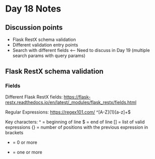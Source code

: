 # Day 18 Notes

## Discussion points

* Flask RestX schema validation
* Different validation entry points
* Search with different fields <-- Need to discuss in Day 19 (multiple search params with query params)

## Flask RestX schema validation

### Fields
Different Flask RestX fields: https://flask-restx.readthedocs.io/en/latest/_modules/flask_restx/fields.html

Regular Expressions:
https://regex101.com/
^[A-Z]{1}[a-z]+$

Key characters:
^ = beginning of line
$ = end of line
[] = list of valid expressions
{} = number of positions with the previous expression in brackets
*  = 0 or more
+  = one or more